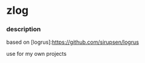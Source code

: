 # zlog
### description
based on [logrus]:<https://github.com/sirupsen/logrus>

use for my own projects
